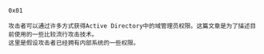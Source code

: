 `0x01`    
    
    攻击者可以通过许多方式获得Active Directory中的域管理员权限。这篇文章是为了描述目前使用的一些比较流行攻击技术。
    这里是假设攻击者已经拥有内部系统的一些权限。
